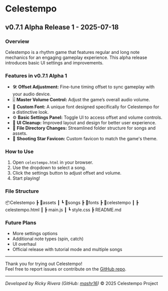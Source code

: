 # Celestempo

## v0.7.1 Alpha Release 1 - 2025-07-18

### Overview
Celestempo is a rhythm game that features regular and long note mechanics for an engaging gameplay experience. This alpha release introduces basic UI settings and improvements.

### Features in v0.7.1 Alpha 1
- 🛠️ **Offset Adjustment:** Fine-tune timing offset to sync gameplay with your audio device.
- 🎚️ **Master Volume Control:** Adjust the game’s overall audio volume.
- 🎨 **Custom Font:** A unique font designed specifically for Celestempo for a distinctive look.
- ⚙️ **Basic Settings Panel:** Toggle UI to access offset and volume controls.
- 🧹 **UI Cleanup:** Improved layout and design for better user experience.
- 📁 **File Directory Changes:** Streamlined folder structure for songs and assets.
- 🌠 **Shooting Star Favicon:** Custom favicon to match the game's theme.

### How to Use
1. Open `celestempo.html` in your browser.
2. Use the dropdown to select a song.
3. Click the settings button to adjust offset and volume.
4. Start playing!

### File Structure

📦Celestempo
┣ 📂assets
┃ ┗ 📂songs
┣ 📂fonts
┣ 📂celestempo
┃ ┣ celestempo.html
┃ ┣ main.js
┃ ┗ style.css
┣ README.md


### Future Plans
- More settings options
- Additional note types (spin, catch)
- UI overhaul
- Official release with tutorial mode and multiple songs

---

Thank you for trying out Celestempo!  
Feel free to report issues or contribute on the [GitHub repo](#).

---

*Developed by Ricky Rivera (GitHub: [mashr16](https://github.com/mashr16))*
© 2025 Celestempo Project
